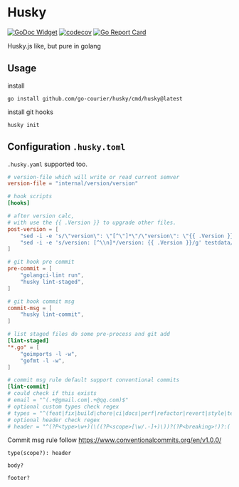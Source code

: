 # Husky

[![GoDoc Widget](https://godoc.org/github.com/go-courier/husky?status.svg)](https://godoc.org/github.com/go-courier/husky)
[![codecov](https://codecov.io/gh/go-courier/husky/branch/master/graph/badge.svg)](https://codecov.io/gh/go-courier/husky)
[![Go Report Card](https://goreportcard.com/badge/github.com/go-courier/husky)](https://goreportcard.com/report/github.com/go-courier/husky)

Husky.js like, but pure in golang

## Usage

install

```
go install github.com/go-courier/husky/cmd/husky@latest
```

install git hooks

```
husky init
```

## Configuration `.husky.toml`

`.husky.yaml` supported too.

```toml
# version-file which will write or read current semver
version-file = "internal/version/version"

# hook scripts
[hooks]

# after version calc,
# with use the {{ .Version }} to upgrade other files.
post-version = [
    "sed -i -e 's/\"version\": \"[^\"]*\"/\"version\": \"{{ .Version }}\"/g' testdata/package.json",
    "sed -i -e 's/version: [^\\n]*/version: {{ .Version }}/g' testdata/pubspec.yaml"
]

# git hook pre commit
pre-commit = [
    "golangci-lint run",
    "husky lint-staged",
]

# git hook commit msg
commit-msg = [
    "husky lint-commit",
]

# list staged files do some pre-process and git add
[lint-staged]
"*.go" = [
    "goimports -l -w",
    "gofmt -l -w",
]

# commit msg rule default support conventional commits
[lint-commit]
# could check if this exists
# email = "^(.+@gmail.com|.+@qq.com)$"
# optional custom types check regex
# types = "^(feat|fix|build|chore|ci|docs|perf|refactor|revert|style|test)$"
# optional header check regex
# header = "^(?P<type>\w+)(\((?P<scope>[\w/.-]+)\))?(?P<breaking>!)?:( +)?(?P<header>.+)"
```

Commit msg rule follow <https://www.conventionalcommits.org/en/v1.0.0/>

```
type(scope?): header

body?

footer?
```
